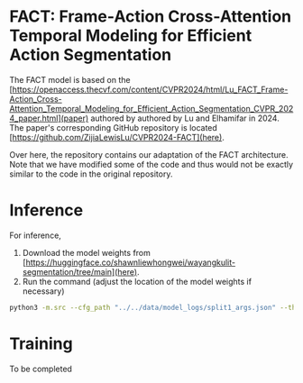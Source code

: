# FACT: Frame-Action Cross-Attention Temporal Modeling for Efficient Action Segmentation
The FACT model is based on the [https://openaccess.thecvf.com/content/CVPR2024/html/Lu_FACT_Frame-Action_Cross-Attention_Temporal_Modeling_for_Efficient_Action_Segmentation_CVPR_2024_paper.html](paper) authored by authored by Lu and Elhamifar in 2024. The paper's corresponding GitHub repository is located [https://github.com/ZijiaLewisLu/CVPR2024-FACT](here). 

Over here, the repository contains our adaptation of the FACT architecture. Note that we have modified some of the code and thus would not be exactly similar to the code in the original repository.

# Inference
For inference, 

1. Download the model weights from [https://huggingface.co/shawnliewhongwei/wayangkulit-segmentation/tree/main](here).
2. Run the command (adjust the location of the model weights if necessary)
```bash
python3 -m.src --cfg_path "../../data/model_logs/split1_args.json" --thumbnails_dir "../../data/thumbnails_npy/thumbnails_60secsPerFrame_320px240px" --mapping_path "../../data/model_logs/class_mapping.txt" --weights_path "../../data/model_weights/split1_network.iter-32.net" --output_json_path "../../data/prediction_results/07nov_preds.json"
```

# Training 
To be completed


